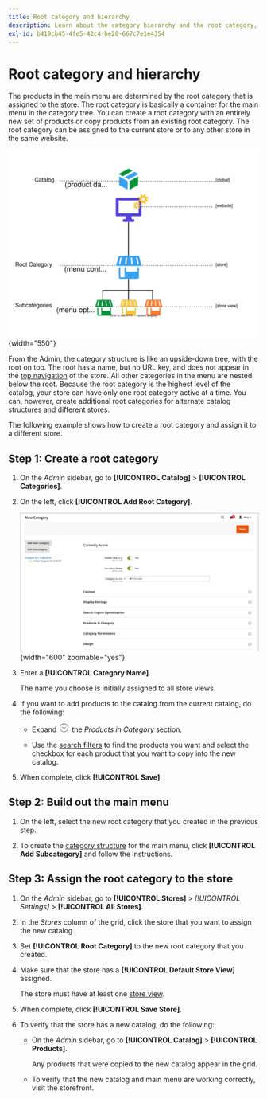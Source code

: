 ```yaml
---
title: Root category and hierarchy
description: Learn about the category hierarchy and the root category, which acts as a container for the main menu in the category tree.
exl-id: b419cb45-4fe5-42c4-be20-667c7e1e4354
---
```

# Root category and hierarchy

The products in the main menu are determined by the root category that is assigned to the [store](../stores-purchase/stores.md#add-stores). The root category is basically a container for the main menu in the category tree. You can create a root category with an entirely new set of products or copy products from an existing root category. The root category can be assigned to the current store or to any other store in the same website.

![Catalog hierarchy diagram](./assets/catalog-hierarchy-scope.svg){width="550"}

From the Admin, the category structure is like an upside-down tree, with the root on top. The root has a name, but no URL key, and does not appear in the [top navigation](navigation-top.md) of the store. All other categories in the menu are nested below the root. Because the root category is the highest level of the catalog, your store can have only one root category active at a time. You can, however, create additional root categories for alternate catalog structures and different stores.

The following example shows how to create a root category and assign it to a different store.

## Step 1: Create a root category

1. On the _Admin_ sidebar, go to **[!UICONTROL Catalog]** > **[!UICONTROL Categories]**.

1. On the left, click **[!UICONTROL Add Root Category]**.

   ![New root category](./assets/category-root-ee.png){width="600" zoomable="yes"}

1. Enter a **[!UICONTROL Category Name]**.

   The name you choose is initially assigned to all store views.

1. If you want to add products to the catalog from the current catalog, do the following:

   - Expand ![Expansion selector](../assets/icon-display-expand.png) the _Products in Category_ section.

   - Use the [search filters](../getting-started/admin-grid-controls.md) to find the products you want and select the checkbox for each product that you want to copy into the new catalog.

1. When complete, click **[!UICONTROL Save]**.

## Step 2: Build out the main menu

1. On the left, select the new root category that you created in the previous step.

1. To create the [category structure](category-create.md) for the main menu, click **[!UICONTROL Add Subcategory]** and follow the instructions.

## Step 3: Assign the root category to the store

1. On the _Admin_ sidebar, go to **[!UICONTROL Stores]** > _[!UICONTROL Settings]_ > **[!UICONTROL All Stores]**.

1. In the _Stores_ column of the grid, click the store that you want to assign the new catalog.

1. Set **[!UICONTROL Root Category]** to the new root category that you created.

1. Make sure that the store has a **[!UICONTROL Default Store View]** assigned.

   The store must have at least one [store view](../stores-purchase/store-views.md).

1. When complete, click **[!UICONTROL Save Store]**.

1. To verify that the store has a new catalog, do the following:

   - On the _Admin_ sidebar, go to **[!UICONTROL Catalog]** > **[!UICONTROL Products]**.

      Any products that were copied to the new catalog appear in the grid.

   - To verify that the new catalog and main menu are working correctly, visit the storefront.
